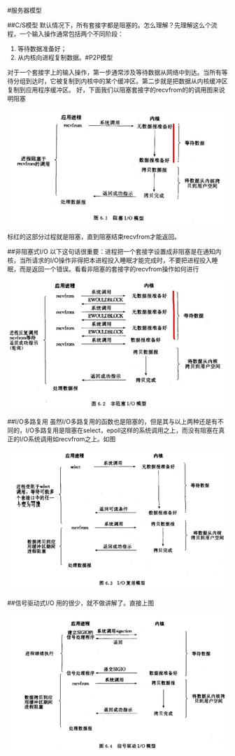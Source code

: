 #服务器模型

##C/S模型
默认情况下，所有套接字都是阻塞的。怎么理解？先理解这么个流程，一个输入操作通常包括两个不同阶段：
1. 等待数据准备好；
2. 从内核向进程复制数据。#P2P模型

对于一个套接字上的输入操作，第一步通常涉及等待数据从网络中到达。当所有等待分组到达时，它被复制到内核中的某个缓冲区。第二步就是把数据从内核缓冲区复制到应用程序缓冲区。 好，下面我们以阻塞套接字的recvfrom的的调用图来说明阻塞

![阻塞](./images/block.jpg)

标红的这部分过程就是阻塞，直到阻塞结束recvfrom才能返回。


##非阻塞式I/O
以下这句话很重要：进程把一个套接字设置成非阻塞是在通知内核，当所请求的I/O操作非得把本进程投入睡眠才能完成时，不要把进程投入睡眠，而是返回一个错误。看看非阻塞的套接字的recvfrom操作如何进行


![非阻塞](./images/nonblock.jpg)


##I/O多路复用 
虽然I/O多路复用的函数也是阻塞的，但是其与以上两种还是有不同的，I/O多路复用是阻塞在select，epoll这样的系统调用之上，而没有阻塞在真正的I/O系统调用如recvfrom之上。如图


![多路复用](./images/multiio.jpg)

##信号驱动式I/O 
用的很少，就不做讲解了。直接上图

![信号驱动](./images/sig.jpg)
